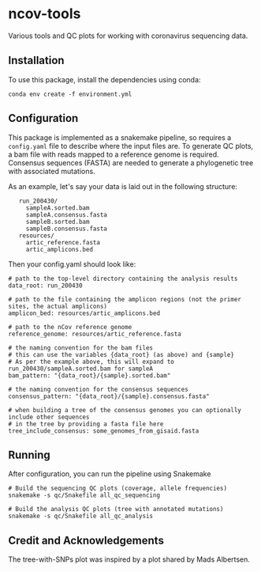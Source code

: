 # ncov-tools

Various tools and QC plots for working with coronavirus sequencing data.

## Installation

To use this package, install the dependencies using conda:

```
conda env create -f environment.yml
```

## Configuration

This package is implemented as a snakemake pipeline, so requires a `config.yaml` file to describe where the input files are. To generate QC plots, a bam file with reads mapped to a reference  genome is required. Consensus sequences (FASTA) are needed to generate a phylogenetic tree with associated mutations.

As an example, let's say your data is laid out in the following structure:

```
   run_200430/
     sampleA.sorted.bam
     sampleA.consensus.fasta
     sampleB.sorted.bam
     sampleB.consensus.fasta
   resources/
     artic_reference.fasta
     artic_amplicons.bed
```

Then your config.yaml should look like:

```
# path to the top-level directory containing the analysis results
data_root: run_200430

# path to the file containing the amplicon regions (not the primer sites, the actual amplicons)
amplicon_bed: resources/artic_amplicons.bed

# path to the nCov reference genome
reference_genome: resources/artic_reference.fasta

# the naming convention for the bam files
# this can use the variables {data_root} (as above) and {sample}
# As per the example above, this will expand to run_200430/sampleA.sorted.bam for sampleA
bam_pattern: "{data_root}/{sample}.sorted.bam"

# the naming convention for the consensus sequences
consensus_pattern: "{data_root}/{sample}.consensus.fasta"

# when building a tree of the consensus genomes you can optionally include other sequences
# in the tree by providing a fasta file here
tree_include_consensus: some_genomes_from_gisaid.fasta
```

## Running

After configuration, you can run the pipeline using Snakemake

```
# Build the sequencing QC plots (coverage, allele frequencies)
snakemake -s qc/Snakefile all_qc_sequencing

# Build the analysis QC plots (tree with annotated mutations)
snakemake -s qc/Snakefile all_qc_analysis
```

## Credit and Acknowledgements

The tree-with-SNPs plot was inspired by a plot shared by Mads Albertsen.

